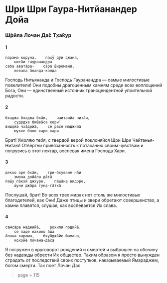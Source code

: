 # Шри Шри Гаура-Нитйанандер Дойа

### Ш́рӣла Лочан Да̄с Т̣ха̄кур

#### 1

    парама корун̣а,    паху̐ дӯи джана,
        нита̄и гаурачандра
    саба авата̄ра-    са̄ра ш́ироман̣и,
        кевала а̄нанда-канда

Господь Нитьянанда и Господь Гаурачандра — самые милостивые повелители! Они подобны драгоценным камням среди всех воплощений Бога, Они — единственный источник трансцендентной упоительной радости.

#### 2

    бхаджа бхаджа бха̄и,    чаитанйа нита̄и,
        судр̣д̣ха биш́ва̄са кори’
    виш̣ойа чха̄д̣ийа̄,    се расе маджийа̄
        мукхе боло хари хари

Брат! Умоляю тебя, с твердой верой поклоняйся Шри Шри Чайтанья-Нитаю! Отвергни привязанность к потаканию своим чувствам и погрузись в этот нектар, воспевая имена Господа Хари.

#### 3

    декхо оре бха̄и,    три-бхуване на̄и
        эмона дойа̄ла да̄та̄
    паш́у па̄кхӣ джхуре,    па̄ш̣а̄н̣а видоре,
        ш́уни джа̄ра гун̣а-га̄тха̄

Послушай, брат! Во всех трех мирах нет столь же милостивых благодетелей, как Они! Даже птицы и звери обретают совершенство, а камни плавятся, слушая, как воспевается Их слава.

#### 4

    сам̇са̄ре маджийа̄,    рохили под̣ийа̄,
        се паде нахило а̄ш́а
    а̄пана карама,    бхун̃джа̄йе ш́амана,
        кохойе лочана-да̄са

Я погружен в круговорот рождений и смертей и выброшен на обочину без надежды обрести Их общество. Таким образом я просто вынужден страдать от последствий своих поступков, наказываемый Ямараджем, богом смерти. Так поет Лочан Дас.


> page = 115